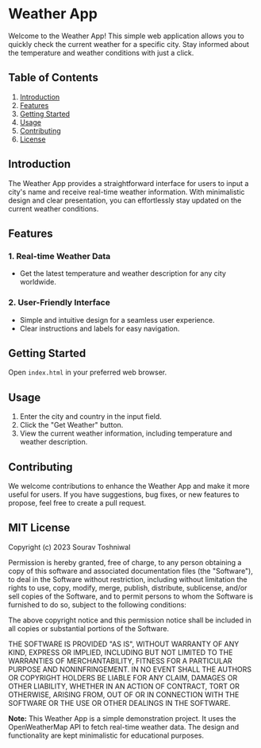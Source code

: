 # Weather App

Welcome to the Weather App! This simple web application allows you to quickly check the current weather for a specific city. Stay informed about the temperature and weather conditions with just a click.

## Table of Contents

1. [Introduction](#introduction)
2. [Features](#features)
3. [Getting Started](#getting-started)
4. [Usage](#usage)
5. [Contributing](#contributing)
6. [License](#license)

## Introduction

The Weather App provides a straightforward interface for users to input a city's name and receive real-time weather information. With minimalistic design and clear presentation, you can effortlessly stay updated on the current weather conditions.

## Features

### 1. **Real-time Weather Data**
   - Get the latest temperature and weather description for any city worldwide.

### 2. **User-Friendly Interface**
   - Simple and intuitive design for a seamless user experience.
   - Clear instructions and labels for easy navigation.

## Getting Started

Open `index.html` in your preferred web browser.

## Usage

1. Enter the city and country in the input field.
2. Click the "Get Weather" button.
3. View the current weather information, including temperature and weather description.

## Contributing

We welcome contributions to enhance the Weather App and make it more useful for users. If you have suggestions, bug fixes, or new features to propose, feel free to create a pull request.

## MIT License

Copyright (c) 2023 Sourav Toshniwal

Permission is hereby granted, free of charge, to any person obtaining a copy of this software and associated documentation files (the "Software"), to deal in the Software without restriction, including without limitation the rights to use, copy, modify, merge, publish, distribute, sublicense, and/or sell copies of the Software, and to permit persons to whom the Software is furnished to do so, subject to the following conditions:

The above copyright notice and this permission notice shall be included in all copies or substantial portions of the Software.

THE SOFTWARE IS PROVIDED "AS IS", WITHOUT WARRANTY OF ANY KIND, EXPRESS OR IMPLIED, INCLUDING BUT NOT LIMITED TO THE WARRANTIES OF MERCHANTABILITY, FITNESS FOR A PARTICULAR PURPOSE AND NONINFRINGEMENT. IN NO EVENT SHALL THE AUTHORS OR COPYRIGHT HOLDERS BE LIABLE FOR ANY CLAIM, DAMAGES OR OTHER LIABILITY, WHETHER IN AN ACTION OF CONTRACT, TORT OR OTHERWISE, ARISING FROM, OUT OF OR IN CONNECTION WITH THE SOFTWARE OR THE USE OR OTHER DEALINGS IN THE SOFTWARE.


**Note:** This Weather App is a simple demonstration project. It uses the OpenWeatherMap API to fetch real-time weather data. The design and functionality are kept minimalistic for educational purposes.
